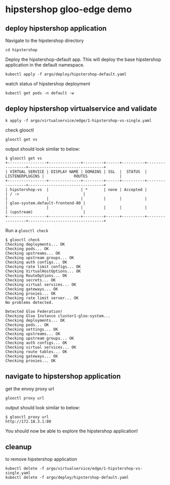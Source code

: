 # hipstershop gloo-edge demo

## deploy hipstershop application
Navigate to the hipstershop directory
```
cd hipstershop
```

Deploy the hipstershop-default app. This will deploy the base hipstershop application in the default namespace.
```
kubectl apply -f argo/deploy/hipstershop-default.yaml
```

watch status of hipstershop deployment
```
kubectl get pods -n default -w
```

## deploy hipstershop virtualservice and validate
```
k apply -f argo/virtualservice/edge/1-hipstershop-vs-single.yaml
```

check glooctl
```
glooctl get vs
```

output should look similar to below:
```
$ glooctl get vs
+-----------------+--------------+---------+------+----------+-----------------+---------------------------------+
| VIRTUAL SERVICE | DISPLAY NAME | DOMAINS | SSL  |  STATUS  | LISTENERPLUGINS |             ROUTES              |
+-----------------+--------------+---------+------+----------+-----------------+---------------------------------+
| hipstershop-vs  |              | *       | none | Accepted |                 | / ->                            |
|                 |              |         |      |          |                 | gloo-system.default-frontend-80 |
|                 |              |         |      |          |                 | (upstream)                      |
+-----------------+--------------+---------+------+----------+-----------------+---------------------------------+
```

Run a `glooctl check`
```
$ glooctl check
Checking deployments... OK
Checking pods... OK
Checking upstreams... OK
Checking upstream groups... OK
Checking auth configs... OK
Checking rate limit configs... OK
Checking VirtualHostOptions... OK
Checking RouteOptions... OK
Checking secrets... OK
Checking virtual services... OK
Checking gateways... OK
Checking proxies... OK
Checking rate limit server... OK
No problems detected.

Detected Gloo Federation!
Checking Gloo Instance cluster1-gloo-system... 
Checking deployments... OK
Checking pods... OK
Checking settings... OK
Checking upstreams... OK
Checking upstream groups... OK
Checking auth configs... OK
Checking virtual services... OK
Checking route tables... OK
Checking gateways... OK
Checking proxies... OK
```

## navigate to hipstershop application
get the envoy proxy url
```
glooctl proxy url
```

output should look similar to below:
```
$ glooctl proxy url
http://172.18.3.1:80
```

You should now be able to explore the hipstershop application!

## cleanup
to remove hipstershop application
```
kubectl delete -f argo/virtualservice/edge/1-hipstershop-vs-single.yaml
kubectl delete -f argo/deploy/hipstershop-default.yaml
```
